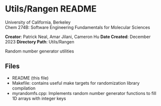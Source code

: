 # Utils/Rangen README

University of California, Berkeley  
Chem 274B: Software Engineering Fundamentals for Molecular Sciences  

**Creator**:  Patrick Neal, Amar Jilani, Cameron Hu
**Date Created**: December 2023
**Directory Path**: Utils/Rangen

Random number generator utilities

## Files

- README (this file)
- Makefile: contains useful make targets for randomization library compilation
- myrandomfs.cpp: Implements random number generator functions to
        fill 1D arrays with integer keys